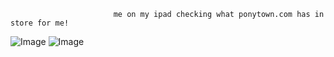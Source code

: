                            me on my ipad checking what ponytown.com has in store for me!
![Image](https://github.com/user-attachments/assets/c5b807af-cd05-40d4-8838-7f4dc0a273f8)
![Image](https://github.com/user-attachments/assets/4f28782e-ce18-4a24-ac0b-a0639728ab54)
<!--
**sundaycest/sundaycest** is a ✨ _special_ ✨ repository because its `README.md` (this file) appears on your GitHub profile.

Here are some ideas to get you started:

- 🔭 I’m currently working on ...
- 🌱 I’m currently learning ...
- 👯 I’m looking to collaborate on ...
- 🤔 I’m looking for help with ...
- 💬 Ask me about ...
- 📫 How to reach me: ...
- 😄 Pronouns: ...
- ⚡ Fun fact: ...
-->
